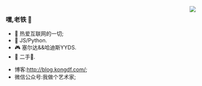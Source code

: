 <img align="right" src="https://github-readme-stats.vercel.app/api?username=kongdf&theme=github_dark&show_icons=true">

### 嘿,老铁 👋

- :orange_book: 热爱互联网的一切;
- :hammer: JS/Python.
- :video_game: 塞尔达&&哈迪斯YYDS.
- :musical_note: 二手:rose:.

<!-- - :hammer: Creator of applications and frameworks
- :ram: Founder the ObjCCN
- :meat_on_bone: Meat lover -->
- 博客:http://blog.kongdf.com/;
- 微信公众号:我做个艺术家;

<!-- <font size=7>:sob: 已被隔离一个月.</font> -->
<!-- <details> -->
<!-- <summary>待补充</summary> -->
<!-- <p > :sob: 已被隔离一个月.<p> -->
<!-- </details> -->
